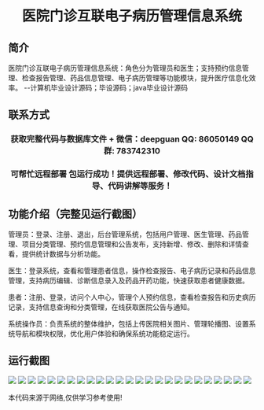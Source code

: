 <p><h1 align="center">医院门诊互联电子病历管理信息系统</h1></p>

## 简介
医院门诊互联电子病历管理信息系统：角色分为管理员和医生；支持预约信息管理、检查报告管理、药品信息管理、电子病历管理等功能模块，提升医疗信息化效率。    --计算机毕业设计源码；毕设源码；java毕业设计源码


## 联系方式
<p><h3 align="center">获取完整代码与数据库文件 + 微信：deepguan QQ: 86050149 QQ群: 783742310</h3></p>
<p><h3 align="center">可帮忙远程部署 包运行成功！提供远程部署、修改代码、设计文档指导、代码讲解等服务！</h3></p>

## 功能介绍（完整见运行截图）
管理员：登录、注册、退出，后台管理系统，包括用户管理、医生管理、药品管理、项目分类管理、预约信息管理和公告发布，支持新增、修改、删除和详情查看，提供统计数据与分析功能。

医生：登录系统，查看和管理患者信息，操作检查报告、电子病历记录和药品信息管理，支持病历编辑、诊断信息录入及药品开药功能，快速获取患者健康数据。

患者：注册、登录，访问个人中心，管理个人预约信息，查看检查报告和历史病历记录，支持信息查询和分类管理，在线获取医院公告与通知。

系统操作员：负责系统的整体维护，包括上传医院相关图片、管理轮播图、设置系统导航和模块权限，优化用户体验和确保系统功能稳定运行。


## 运行截图
![](img/001.jpg)
![](img/002.jpg)
![](img/003.jpg)
![](img/004.jpg)
![](img/005.jpg)
![](img/006.jpg)
![](img/007.jpg)
![](img/008.jpg)
![](img/009.jpg)
![](img/010.jpg)
![](img/011.jpg)
![](img/012.jpg)
![](img/013.jpg)
![](img/014.jpg)
![](img/015.jpg)
![](img/016.jpg)
![](img/017.jpg)
![](img/018.jpg)
![](img/019.jpg)
![](img/020.jpg)
![](img/021.jpg)
![](img/022.jpg)
![](img/023.jpg)
![](img/024.jpg)
![](img/025.jpg)

<p>本代码来源于网络,仅供学习参考使用!</p>
